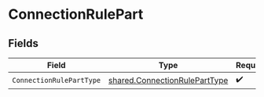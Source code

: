 # ConnectionRulePart


## Fields

| Field                                                                                 | Type                                                                                  | Required                                                                              | Description                                                                           |
| ------------------------------------------------------------------------------------- | ------------------------------------------------------------------------------------- | ------------------------------------------------------------------------------------- | ------------------------------------------------------------------------------------- |
| `ConnectionRulePartType`                                                              | [shared.ConnectionRulePartType](../../../pkg/models/shared/connectionruleparttype.md) | :heavy_check_mark:                                                                    | N/A                                                                                   |